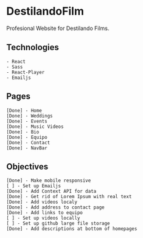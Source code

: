 # DestilandoFilm
Profesional Website for Destilando Films.

## Technologies
    - React
    - Sass
    - React-Player
    - Emailjs


## Pages 
    [Done] - Home
    [Done] - Weddings
    [Done] - Events
    [Done] - Music Videos
    [Done] - Bio
    [Done] - Equipo
    [Done] - Contact
    [Done] - NavBar

## Objectives

    [Done] - Make mobile responsive
    [ ] - Set up Emailjs
    [Done] - Add Context API for data
    [Done] - Get rid of Lorem Ipsum with real text
    [Done] - Add videos localy 
    [Done] - Add address to contact page
    [Done] - Add links to equipo
    [ ] - Set up videos locally
    [ ] - Set up github large file storage
    [Done] - Add descriptions at bottom of homepages

